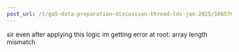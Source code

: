 ```yaml
---
post_url: /t/ga5-data-preparation-discussion-thread-tds-jan-2025/166576/49
---
```

sir even after applying this logic im getting error at root: array length mismatch